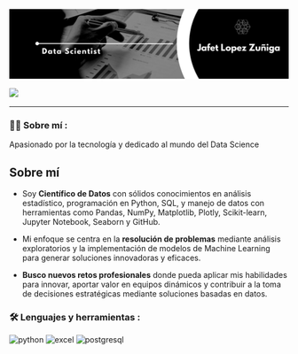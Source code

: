 <div id="header" align="center">
  <img decoding="async" src="https://github.com/jafet-alf97/data-scientist-portfolio/blob/main/portada-github.png" width="800"/>
</div>

[![](https://img.shields.io/badge/LinkedIn-0077B5?style=for-the-badge&logo=linkedin&logoColor=white)](https://www.linkedin.com/in/jafet-lopez-zu%C3%B1iga-477aa2261/)

---
 <div id="header" align="left">

### :man_technologist: Sobre mí :
Apasionado por la tecnología y dedicado al mundo del Data Science
## Sobre mí

* Soy **Científico de Datos** con sólidos conocimientos en análisis estadístico, programación en Python, SQL, y manejo de datos con herramientas como Pandas, NumPy, Matplotlib, Plotly, Scikit-learn, Jupyter Notebook, Seaborn y GitHub.

* Mi enfoque se centra en la **resolución de problemas** mediante análisis exploratorios y la implementación de modelos de Machine Learning para generar soluciones innovadoras y eficaces.

* **Busco nuevos retos profesionales** donde pueda aplicar mis habilidades para innovar, aportar valor en equipos dinámicos y contribuir a la toma de decisiones estratégicas mediante soluciones basadas en datos.

### :hammer_and_wrench: Lenguajes y herramientas :

<div id="header" align="left">
    <img decoding="async" src="https://img.shields.io/badge/Python-3776AB?style=for-the-badge&logo=python&logoColor=white" alt="python"/>
  </a>
 <img decoding="async" src="https://img.shields.io/badge/Microsoft_Excel-217346?style=for-the-badge&logo=microsoft-excel&logoColor=white" alt="excel"/>
  </a>
   <img decoding="async" src="https://img.shields.io/badge/PostgreSQL-336791?style=for-the-badge&logo=postgresql&logoColor=white" alt="postgresql"/>
 </a>
</div>
